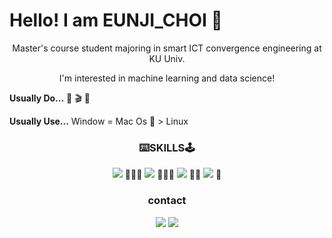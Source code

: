 # Hello! I am EUNJI_CHOI 👋

<p align = "center">Master's course student majoring in smart ICT convergence engineering at KU Univ.</p>  
<p align = "center">I'm interested in machine learning and data science!</p>



**Usually Do...**
📖 🎬 🍝  




**Usually Use...**
Window = Mac Os  > Linux




<h3 align = "center"> ⌨️SKILLS🕹 </h3>
<p align = "center"> <img src="https://img.shields.io/badge/Python-3766AB?style=flat-square&logo=Python&logoColor=white"/></a> 🌟🌟🌟
<img src="https://img.shields.io/badge/Pytorch-EE4C2C?style=flat-square&logo=Pytorch&logoColor=white"/></a> 🌟🌟🌟
<img src="https://img.shields.io/badge/MySQL-4479A1?style=flat-square&logo=MySQL&logoColor=white"/></a> 🌟🌟
<img src="https://img.shields.io/badge/JAVA-007396?style=flat-square&logo=JAVA&logoColor=white"/></a> 🌟</p>

<h3 align = "center"> contact </h3>
<p align = "center"><img src="https://img.shields.io/badge/Instagram-E4405F?style=flat-square&logo=Inastagram&logoColor=white&link="https://www.instagram.com/eun2_2i/""/></a>
<img src="https://img.shields.io/badge/Gmail-EA4335?style=flat-square&logo=Gmail&logoColor=white&link="c950707@gmail.com""/></a> </p>





<!--
**dmswl0707/dmswl0707** is a ✨ _special_ ✨ repository because its `README.md` (this file) appears on your GitHub profile.

Here are some ideas to get you started:

- 🔭 I’m currently working on ...
- 🌱 I’m currently learning ...
- 👯 I’m looking to collaborate on ...
- 🤔 I’m looking for help with ...
- 💬 Ask me about ...
- 📫 How to reach me: ...
- 😄 Pronouns: ...
- ⚡ Fun fact: ...
-->
